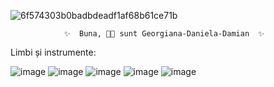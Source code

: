 ![6f574303b0badbdeadf1af68b61ce71b](https://github.com/user-attachments/assets/1fdd5ef6-5900-486c-ad9a-a8246d4c175e)

                ✨  Buna, 👋🏼 sunt Georgiana-Daniela-Damian  ✨ 





Limbi și instrumente:

![image](https://github.com/user-attachments/assets/af196503-606e-4bcb-99e9-202a64799b5e)
![image](https://github.com/user-attachments/assets/56b1048d-e1b6-475b-badb-ea6a7632a88d)
![image](https://github.com/user-attachments/assets/6732e07a-f7b3-4548-99f0-ff8fd77c6b83)
![image](https://github.com/user-attachments/assets/a3f4f552-d26e-456d-8dfc-31d62662603c)
![image](https://github.com/user-attachments/assets/91c169ef-812d-4cf6-93d7-d1fa2e03946c)



